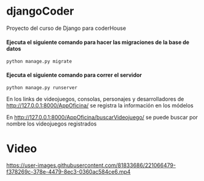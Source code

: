 # djangoCoder
 Proyecto del curso de Django para coderHouse

#### Ejecuta el siguiente comando para hacer las migraciones de la base de datos
```shell
python manage.py migrate
```

#### Ejecuta el siguiente comando para correr el servidor
```shell
python manage.py runserver
```

En los links de videojuegos, consolas, personajes y desarrolladores de http://127.0.0.1:8000/AppOficina/ se registra la información en los módelos

En http://127.0.0.1:8000/AppOficina/buscarVideojuego/ se puede buscar por nombre los videojuegos registrados 

# Video 
https://user-images.githubusercontent.com/81833686/221066479-f378269c-378e-4479-8ec3-0360ac584ce6.mp4

